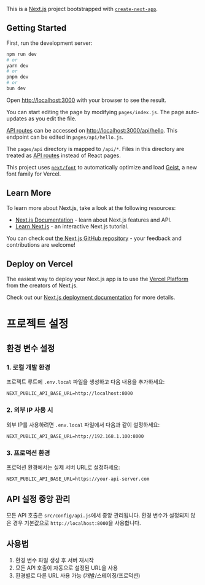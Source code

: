 This is a [Next.js](https://nextjs.org) project bootstrapped with [`create-next-app`](https://nextjs.org/docs/pages/api-reference/create-next-app).

## Getting Started

First, run the development server:

```bash
npm run dev
# or
yarn dev
# or
pnpm dev
# or
bun dev
```

Open [http://localhost:3000](http://localhost:3000) with your browser to see the result.

You can start editing the page by modifying `pages/index.js`. The page auto-updates as you edit the file.

[API routes](https://nextjs.org/docs/pages/building-your-application/routing/api-routes) can be accessed on [http://localhost:3000/api/hello](http://localhost:3000/api/hello). This endpoint can be edited in `pages/api/hello.js`.

The `pages/api` directory is mapped to `/api/*`. Files in this directory are treated as [API routes](https://nextjs.org/docs/pages/building-your-application/routing/api-routes) instead of React pages.

This project uses [`next/font`](https://nextjs.org/docs/pages/building-your-application/optimizing/fonts) to automatically optimize and load [Geist](https://vercel.com/font), a new font family for Vercel.

## Learn More

To learn more about Next.js, take a look at the following resources:

- [Next.js Documentation](https://nextjs.org/docs) - learn about Next.js features and API.
- [Learn Next.js](https://nextjs.org/learn-pages-router) - an interactive Next.js tutorial.

You can check out [the Next.js GitHub repository](https://github.com/vercel/next.js) - your feedback and contributions are welcome!

## Deploy on Vercel

The easiest way to deploy your Next.js app is to use the [Vercel Platform](https://vercel.com/new?utm_medium=default-template&filter=next.js&utm_source=create-next-app&utm_campaign=create-next-app-readme) from the creators of Next.js.

Check out our [Next.js deployment documentation](https://nextjs.org/docs/pages/building-your-application/deploying) for more details.

# 프로젝트 설정

## 환경 변수 설정

### 1. 로컬 개발 환경
프로젝트 루트에 `.env.local` 파일을 생성하고 다음 내용을 추가하세요:

```env
NEXT_PUBLIC_API_BASE_URL=http://localhost:8000
```

### 2. 외부 IP 사용 시
외부 IP를 사용하려면 `.env.local` 파일에서 다음과 같이 설정하세요:

```env
NEXT_PUBLIC_API_BASE_URL=http://192.168.1.100:8000
```

### 3. 프로덕션 환경
프로덕션 환경에서는 실제 서버 URL로 설정하세요:

```env
NEXT_PUBLIC_API_BASE_URL=https://your-api-server.com
```

## API 설정 중앙 관리

모든 API 호출은 `src/config/api.js`에서 중앙 관리됩니다. 
환경 변수가 설정되지 않은 경우 기본값으로 `http://localhost:8000`을 사용합니다.

## 사용법

1. 환경 변수 파일 생성 후 서버 재시작
2. 모든 API 호출이 자동으로 설정된 URL을 사용
3. 환경별로 다른 URL 사용 가능 (개발/스테이징/프로덕션)
